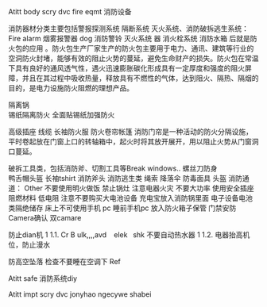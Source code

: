 Atitt body scry dvc fire eqmt 消防设备

 
消防器材分类主要包括警报探测系统 隔断系统  灭火系统、消防破拆逃生系统：
Fire alarm
烟雾报警器  dog 消防警铃
灭火系统
器 消火栓系统
消防水箱
后就是防火包的应用
。防火包生产厂家生产的防火包主要用于电力、通讯、建筑等行业的空洞防火封堵，能够有效的阻止火势的蔓延，避免生命财产的损失。防火包在常温下具有良好的通风透气性，遇火迅速膨胀碳化形成具有一定厚度和强度的阻火屏障，并且在其过程中吸收热量，释放具有不燃性的气体，达到阻火、隔热、隔烟的目的，是电力设施防火阻燃的理想产品。


隔离锅  
锡纸隔离防火  全面贴锡纸加强防火

高级插座 线缆
长袖防火服
防火卷帘帐篷
消防门帘是一种活动的防火分隔设施，平时卷起放在门窗上口的转轴箱中，起火时将其放开展开，用以阻止火势从门窗洞口蔓延。

破拆工具类，包括消防斧、切割工具等Break windows..
螺丝刀防身  
  鸭舌帽头盔  长袖tshirt
消防斧头
消防逃生类
绳索 降落伞
防毒面具  头盔 
消防通道：
Other
不要使用明火做饭 禁止锅灶
注意电器火灾  不要大功率
使用安全插座 阻燃材料 低电阻
注意不要购买大电池设备
充电宝放入消防锅里面
电子设备电池类隔绝储存
床上不可使用手机 pc
睡前手机pc 放入防火箱子保管
门禁安防
Camera确认 双camare

防止dian机 1
1.1. Cr B ulk,,,,avd   elek  shk 不要自动热水器 1
1.2. 电器抬高机位，防止漫水


防高空坠落
检查不要睡在空调下
Ref

Atitt safe 消防系统diy

Atitt impt scry dvc jonyhao ngecywe shabei
